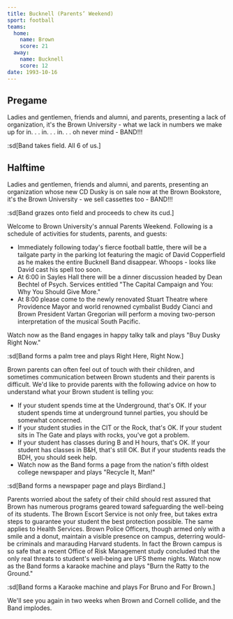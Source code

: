```yaml
---
title: Bucknell (Parents’ Weekend)
sport: football
teams:
  home:
    name: Brown
    score: 21
  away:
    name: Bucknell
    score: 12
date: 1993-10-16
---
```


## Pregame

Ladies and gentlemen, friends and alumni, and parents, presenting a lack of organization, it's the Brown University - what we lack in numbers we make up for in. . . in. . . in. . . oh never mind - BAND!!!

:sd[Band takes field. All 6 of us.]

## Halftime

Ladies and gentlemen, friends and alumni, and parents, presenting an organization whose new CD Dusky is on sale now at the Brown Bookstore, it's the Brown University - we sell cassettes too - BAND!!!

:sd[Band grazes onto field and proceeds to chew its cud.]

Welcome to Brown University's annual Parents Weekend. Following is a schedule of activities for students, parents, and guests:

- Immediately following today's fierce football battle, there will be a tailgate party in the parking lot featuring the magic of David Copperfield as he makes the entire Bucknell Band disappear. Whoops - looks like David cast his spell too soon.
- At 6:00 in Sayles Hall there will be a dinner discussion headed by Dean Bechtel of Psych. Services entitled "The Capital Campaign and You: Why You Should Give More."
- At 8:00 please come to the newly renovated Stuart Theatre where Providence Mayor and world renowned cymbalist Buddy Cianci and Brown President Vartan Gregorian will perform a moving two-person interpretation of the musical South Pacific.

Watch now as the Band engages in happy talky talk and plays "Buy Dusky Right Now."

:sd[Band forms a palm tree and plays Right Here, Right Now.]

Brown parents can often feel out of touch with their children, and sometimes communication between Brown students and their parents is difficult. We'd like to provide parents with the following advice on how to understand what your Brown student is telling you:

- If your student spends time at the Underground, that's OK. If your student spends time at underground tunnel parties, you should be somewhat concerned.
- If your student studies in the CIT or the Rock, that's OK. If your student sits in The Gate and plays with rocks, you've got a problem.
- If your student has classes during B and H hours, that's OK. If your student has classes in B&H, that's still OK. But if your students reads the BDH, you should seek help.
- Watch now as the Band forms a page from the nation's fifth oldest college newspaper and plays "Recycle It, Man!"

:sd[Band forms a newspaper page and plays Birdland.]

Parents worried about the safety of their child should rest assured that Brown has numerous programs geared toward safeguarding the well-being of its students. The Brown Escort Service is not only free, but takes extra steps to guarantee your student the best protection possible. The same applies to Health Services. Brown Police Officers, though armed only with a smile and a donut, maintain a visible presence on campus, deterring would-be criminals and marauding Harvard students. In fact the Brown campus is so safe that a recent Office of Risk Management study concluded that the only real threats to student's well-being are UFS theme nights. Watch now as the Band forms a karaoke machine and plays "Burn the Ratty to the Ground."

:sd[Band forms a Karaoke machine and plays For Bruno and For Brown.]

We'll see you again in two weeks when Brown and Cornell collide, and the Band implodes.

